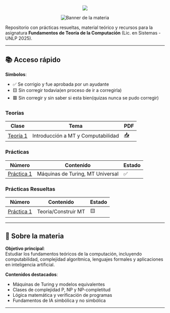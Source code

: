 # 

<div align="center"> 
<img src="https://readme-typing-svg.demolab.com?font=Fira+Code&size=16&duration=1200&pause=1000&color=FFFFF&center=true&width=435&lines= 🧠 Fundamentos de Teoría de la Computación"/>
</div>

<div align="center"
>

![Banner de la materia](https://i.pinimg.com/originals/1f/9d/52/1f9d52617c1c1eba0dd3d983254887d9.gif)  

</div>



Repositorio con prácticas resueltas, material teórico y recursos para la asignatura **Fundamentos de Teoría de la Computación** (Lic. en Sistemas - UNLP 2025).

---

## 📚 Acceso rápido

**Simbolos**: 
- ✅  Se corrigio y fue aprobada por un ayudante
- 🟨 Sin corregir todavia(en proceso de ir a corregirla)
- 🟥 Sin corregir y sin saber si esta bien(quizas nunca se pudo corregir)


### **Teorías**
| Clase | Tema | PDF |
|-------|------|-----|
| [Teoría 1](Teorias/) | Introducción a MT y Computabilidad | [📥](Teorias/FTC-2025---Clase-1.pdf) |



### **Prácticas**
| Número | Contenido | Estado |
|--------|-----------|--------|
| [Práctica 1](Practicas/FTC-2025---Trabajo-1.pdf/) | Máquinas de Turing, MT Universal | ✅ |



### **Prácticas Resueltas**
| Número | Contenido | Estado |
|--------|-----------|--------|
| [Práctica 1](Practica1.md) | Teoria/Construir MT | 🟨 |


---

## 📌 Sobre la materia
**Objetivo principal**:  
Estudiar los fundamentos teóricos de la computación, incluyendo computabilidad, complejidad algorítmica, lenguajes formales y aplicaciones en inteligencia artificial.

**Contenidos destacados**:
- Máquinas de Turing y modelos equivalentes
- Clases de complejidad P, NP y NP-completitud
- Lógica matemática y verificación de programas
- Fundamentos de IA simbólica y no simbólica



---

